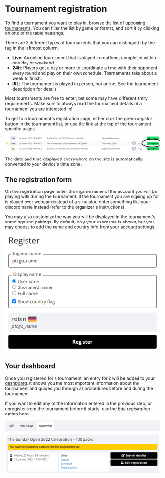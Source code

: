 # Tournament registration

To find a tournament you want to play in, browse the list of [upcoming tournaments](https://play.limitlesstcg.com/tournaments/upcoming). You can filter the list by game or format, and sort it by clicking on one of the table headings.

There are 3 different types of tournaments that you can distinguish by the tag in the leftmost column.
* **Live**: An online tournament that is played in real time, completed within one day or weekend.
* **24h**: Players get a day or more to coordinate a time with their opponent every round and play on their own schedule. Tournaments take about a week to finish.
* **IRL**: The tournament is played in person, not online. See the tournament description for details.

Most tournaments are free to enter, but some may have different entry requirements. Make sure to always read the tournament details of a tournament you are interested in!

To get to a tournament's registration page, either click the green *register* button in the tournament list, or use the link at the top of the tournament specific pages.

![upcoming_tournaments](./img/registration-list.webp)

The date and time displayed everywhere on the site is automatically converted to your device's time zone.

## The registration form
On the registration page, enter the ingame name of the account you will be playing with during the tournament. If the tournament you are signing up for is played over webcam instead of a simulator, enter something like your discord name instead (refer to the organizer's instructions).

You may also customize the way you will be displayed in the tournament's standings and pairings. By default, only your username is shown, but you may choose to add the name and country info from your account settings.

![registration_form](./img/registration-form.webp)

## Your dashboard

Once you registered for a tournament, an entry for it will be added to your [dashboard](https://play.limitlesstcg.com/dashboard). It shows you the most important information about the tournament and guides you through all procedures before and during the tournament.

If you want to edit any of the information entered in the previous step, or unregister from the tournament before it starts, use the *Edit registration* option here.

![dashboard](./img/registration-dashboard.webp)
